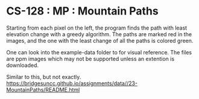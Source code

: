 # CS-128 : MP : Mountain Paths

Starting from each pixel on the left, the program finds the path with least elevation change with a greedy algorithm.
The paths are marked red in the images, and the one with the least change of all the paths is colored green.

One can look into the example-data folder to for visual reference.
The files are ppm images which may not be supported unless an extention is downloaded.  

Similar to this, but not exactly.  
https://bridgesuncc.github.io/assignments/data//23-MountainPaths/README.html
